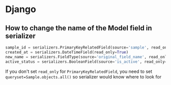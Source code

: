 # Django

## How to change the name of the Model field in serializer
```python
sample_id = serializers.PrimaryKeyRelatedField(source='sample', read_only=True)
created_at = serializers.DateTimeField(read_only=True)
new_name = serializers.FieldType(source='original_field_name', read_only=True)
active_status = serializers.BooleanField(source='is_active', read_only=True)
```

If you don't set `read_only` for `PrimaryKeyRelatedField`, you need to set `queryset=Sample.objects.all()` so serializer would know where to look for 